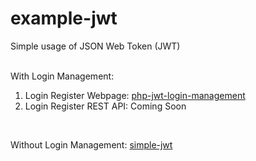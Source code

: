 # example-jwt

Simple usage of JSON Web Token (JWT)<br><br>

With Login Management: <br>
  1. Login Register Webpage: [php-jwt-login-management](https://github.com/emnopal/php-jwt-user-management)<br>
  2. Login Register REST API: Coming Soon

<br>

Without Login Management: [simple-jwt](https://github.com/emnopal/example-jwt/tree/simple-jwt) <br>
